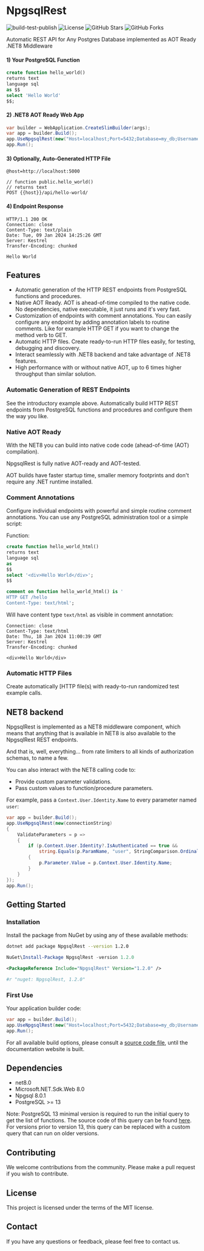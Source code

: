 # NpgsqlRest

![build-test-publish](https://github.com/vb-consulting/NpgsqlRest/workflows/build-test-publish/badge.svg)
![License](https://img.shields.io/badge/license-MIT-green)
![GitHub Stars](https://img.shields.io/github/stars/vb-consulting/NpgsqlRest?style=social)
![GitHub Forks](https://img.shields.io/github/forks/vb-consulting/NpgsqlRest?style=social)

Automatic REST API for Any Postgres Database implemented as AOT Ready .NET8 Middleware

#### 1) Your PostgreSQL Function

```sql
create function hello_world()                                                                           
returns text 
language sql
as $$
select 'Hello World'
$$;
```

#### 2) .NET8 AOT Ready Web App

```csharp
var builder = WebApplication.CreateSlimBuilder(args);
var app = builder.Build();
app.UseNpgsqlRest(new("Host=localhost;Port=5432;Database=my_db;Username=postgres;Password=postgres"));  
app.Run();
```

#### 3) Optionally, Auto-Generated HTTP File

```http
@host=http://localhost:5000                                                                             

// function public.hello_world()
// returns text
POST {{host}}/api/hello-world/
```

#### 4) Endpoint Response

```http
HTTP/1.1 200 OK                                                                                          
Connection: close
Content-Type: text/plain
Date: Tue, 09 Jan 2024 14:25:26 GMT
Server: Kestrel
Transfer-Encoding: chunked

Hello World
```

## Features

- Automatic generation of the HTTP REST endpoints from PostgreSQL functions and procedures.
- Native AOT Ready. AOT is ahead-of-time compiled to the native code. No dependencies, native executable, it just runs and it's very fast.
- Customization of endpoints with comment annotations. You can easily configure any endpoint by adding annotation labels to routine comments. Like for example HTTP GET if you want to change the method verb to GET.
- Automatic HTTP files. Create ready-to-run HTTP files easily, for testing, debugging and discovery.
- Interact seamlessly with .NET8 backend and take advantage of .NET8 features.
- High performance with or without native AOT, up to 6 times higher throughput than similar solution.

### Automatic Generation of REST Endpoints

See the introductory example above. Automatically build HTTP REST endpoints from PostgreSQL functions and procedures and configure them the way you like.

### Native AOT Ready

With the NET8 you can build into native code code (ahead-of-time (AOT) compilation). 

NpgsqlRest is fully native AOT-ready and AOT-tested.

AOT builds have faster startup time, smaller memory footprints and don't require any .NET runtime installed.

### Comment Annotations

Configure individual endpoints with powerful and simple routine comment annotations. You can use any PostgreSQL administration tool or a simple script:

Function:

```sql
create function hello_world_html()                                                                      
returns text 
language sql 
as 
$$
select '<div>Hello World</div>';
$$

comment on function hello_world_html() is '
HTTP GET /hello
Content-Type: text/html';
```

Will have content type `text/html` as visible in comment annotation:

```http
Connection: close                                                                                       
Content-Type: text/html
Date: Thu, 18 Jan 2024 11:00:39 GMT
Server: Kestrel
Transfer-Encoding: chunked

<div>Hello World</div>
```

### Automatic HTTP Files

Create automatically [HTTP file(s[)](https://learn.microsoft.com/en-us/aspnet/core/test/http-files?view=aspnetcore-8.0) with ready-to-run randomized test example calls.

## NET8 backend

NpgsqlRest is implemented as a NET8 middleware component, which means that anything that is available in NET8 is also available to the NpgsqlRest REST endpoints. 

And that is, well, everything... from rate limiters to all kinds of authorization schemas, to name a few.

You can also interact with the NET8 calling code to: 

- Provide custom parameter validations.
- Pass custom values to function/procedure parameters.

For example, pass a `Context.User.Identity.Name` to every parameter named `user`:

```csharp
var app = builder.Build();                                                                              
app.UseNpgsqlRest(new(connectionString)
{
    ValidateParameters = p =>
    {
        if (p.Context.User.Identity?.IsAuthenticated == true && 
            string.Equals(p.ParamName, "user", StringComparison.OrdinalIgnoreCase))
        {
            p.Parameter.Value = p.Context.User.Identity.Name;
        }
    } 
});
app.Run();
```

## Getting Started

### Installation

Install the package from NuGet by using any of these available methods:

```bash
dotnet add package NpgsqlRest --version 1.2.0
```
```powershell
NuGet\Install-Package NpgsqlRest -version 1.2.0
```
```xml
<PackageReference Include="NpgsqlRest" Version="1.2.0" />
```
```yaml
#r "nuget: NpgsqlRest, 1.2.0"
```

### First Use

Your application builder code:

```csharp
var app = builder.Build();
app.UseNpgsqlRest(new("Host=localhost;Port=5432;Database=my_db;Username=postgres;Password=postgres"));
app.Run();
```

For all available build options, please consult a [source code file](https://github.com/vb-consulting/NpgsqlRest/blob/master/NpgsqlRest/NpgsqlRestOptions.cs), until the documentation website is built.

## Dependencies

- net8.0
- Microsoft.NET.Sdk.Web 8.0
- Npgsql 8.0.1
- PostgreSQL >= 13

Note: PostgreSQL 13 minimal version is required to run the initial query to get the list of functions. The source code of this query can be found [here](https://github.com/vb-consulting/NpgsqlRest/blob/master/NpgsqlRest/RoutineQuery.cs#L9C9-L9C49). For versions prior to version 13, this query can be replaced with a custom query that can run on older versions.

## Contributing

We welcome contributions from the community. Please make a pull request if you wish to contribute.

## License

This project is licensed under the terms of the MIT license.

## Contact

If you have any questions or feedback, please feel free to contact us.
